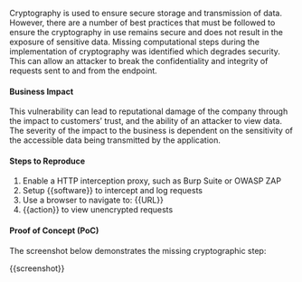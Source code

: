 Cryptography is used to ensure secure storage and transmission of data. However, there are a number of best practices that must be followed to ensure the cryptography in use remains secure and does not result in the exposure of sensitive data. Missing computational steps during the implementation of cryptography was identified which degrades security. This can allow an attacker to break the confidentiality and integrity of requests sent to and from the endpoint.

#### Business Impact

This vulnerability can lead to reputational damage of the company through the impact to customers’ trust, and the ability of an attacker to view data. The severity of the impact to the business is dependent on the sensitivity of the accessible data being transmitted by the application.

#### Steps to Reproduce

1. Enable a HTTP interception proxy, such as Burp Suite or OWASP ZAP
1. Setup {{software}} to intercept and log requests
1. Use a browser to navigate to: {{URL}}
1. {{action}} to view unencrypted requests

#### Proof of Concept (PoC)

The screenshot below demonstrates the missing cryptographic step:

{{screenshot}}
